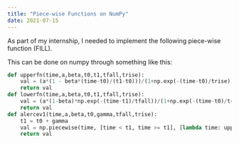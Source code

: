 ```yaml
---
title: "Piece-wise Functions on NumPy"
date: 2021-07-15
---
```



As part of my internship, I needed to implement the following piece-wise function (FILL).

This can be done on numpy through something like this:

```python
def upperfn(time,a,beta,t0,t1,tfall,trise):
    val = (a*(1 - beta*(time-t0)/(t1-t0)))/(1+np.exp(-(time-t0)/trise))
    return val
def lowerfn(time,a,beta,t0,t1,tfall,trise):
    val = (a*(1-beta)*np.exp(-(time-t1)/tfall))/(1+np.exp(-(time-t0)/trise))
    return val
def alercev1(time,a,beta,t0,gamma,tfall,trise):
    t1 = t0 + gamma
    val = np.piecewise(time, [time < t1, time >= t1], [lambda time: upperfn(time,a,beta,t0,t1,tfall,trise), lambda time: lowerfn(time,a,beta,t0,t1,tfall,trise)])
    return val
```
